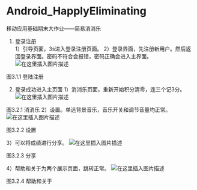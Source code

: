 # Android_HapplyEliminating
移动应用基础期末大作业——简易消消乐

1. 登录注册  
1）引导页面，3s进入登录注册页面。
2）登录界面，先注册新用户。然后返回登录界面。密码不符合会报错，密码正确会进入主界面。
![在这里插入图片描述](https://img-blog.csdnimg.cn/20210119102439697.png)

图3.1.1 登陆注册

2. 登录成功进入主页面
1）消消乐页面，重新开始积分清零，连三个记3分。
 ![在这里插入图片描述](https://img-blog.csdnimg.cn/20210119102640227.png?x-oss-process=image/watermark,type_ZmFuZ3poZW5naGVpdGk,shadow_10,text_aHR0cHM6Ly9ibG9nLmNzZG4ubmV0L3dlaXhpbl80MzQ4MjI3OQ==,size_16,color_FFFFFF,t_70)

图3.2.1 消消乐
2）设置。单选背景音乐，音乐开关和调节音量均正常。
 ![在这里插入图片描述](https://img-blog.csdnimg.cn/20210119102621148.png?x-oss-process=image/watermark,type_ZmFuZ3poZW5naGVpdGk,shadow_10,text_aHR0cHM6Ly9ibG9nLmNzZG4ubmV0L3dlaXhpbl80MzQ4MjI3OQ==,size_16,color_FFFFFF,t_70)

图3.2.2 设置

3）可以将成绩进行分享。
 ![在这里插入图片描述](https://img-blog.csdnimg.cn/20210119102551576.png?x-oss-process=image/watermark,type_ZmFuZ3poZW5naGVpdGk,shadow_10,text_aHR0cHM6Ly9ibG9nLmNzZG4ubmV0L3dlaXhpbl80MzQ4MjI3OQ==,size_16,color_FFFFFF,t_70)

图3.2.3 分享

4）帮助和关于为两个展示页面，跳转正常。
 ![在这里插入图片描述](https://img-blog.csdnimg.cn/20210119102524963.png?x-oss-process=image/watermark,type_ZmFuZ3poZW5naGVpdGk,shadow_10,text_aHR0cHM6Ly9ibG9nLmNzZG4ubmV0L3dlaXhpbl80MzQ4MjI3OQ==,size_16,color_FFFFFF,t_70)

图3.2.4 帮助和关于



